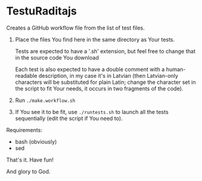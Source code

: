 # TestuRaditajs
Creates a GitHub workflow file from the list of test files.

1. Place the files You find here in the same directory as Your tests.

   Tests are expected to have a '.sh' extension, but feel free to change that in the source code You download

   Each test is also expected to have a double comment with a human-readable description, in my case it's in Latvian (then Latvian-only characters will be substituted for plain Latin; change the character set in the script to fit Your needs, it occurs in two fragments of the code).

2. Run `./make.workflow.sh`

3. If You see it to be fit, use `./runtests.sh` to launch all the tests sequentially (edit the script if You need to).

Requirements:
* bash (obviously)
* sed

That's it. Have fun!

And glory to God.
